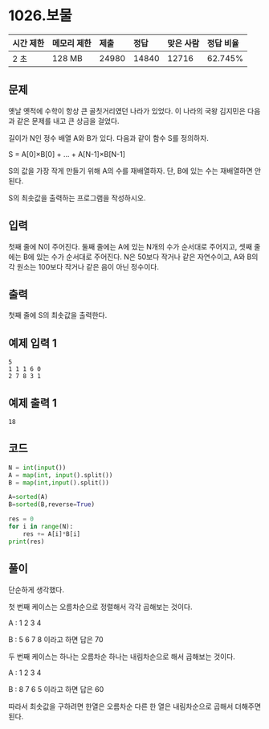 # 1026.보물

| 시간 제한 | 메모리 제한 | 제출  | 정답  | 맞은 사람 | 정답 비율 |
| :-------- | :---------- | :---- | :---- | :-------- | :-------- |
| 2 초      | 128 MB      | 24980 | 14840 | 12716     | 62.745%   |

## 문제

옛날 옛적에 수학이 항상 큰 골칫거리였던 나라가 있었다. 이 나라의 국왕 김지민은 다음과 같은 문제를 내고 큰 상금을 걸었다.

길이가 N인 정수 배열 A와 B가 있다. 다음과 같이 함수 S를 정의하자.

S = A[0]×B[0] + ... + A[N-1]×B[N-1]

S의 값을 가장 작게 만들기 위해 A의 수를 재배열하자. 단, B에 있는 수는 재배열하면 안 된다.

S의 최솟값을 출력하는 프로그램을 작성하시오.

## 입력

첫째 줄에 N이 주어진다. 둘째 줄에는 A에 있는 N개의 수가 순서대로 주어지고, 셋째 줄에는 B에 있는 수가 순서대로 주어진다. N은 50보다 작거나 같은 자연수이고, A와 B의 각 원소는 100보다 작거나 같은 음이 아닌 정수이다.

## 출력

첫째 줄에 S의 최솟값을 출력한다.

## 예제 입력 1 

```
5
1 1 1 6 0
2 7 8 3 1
```

## 예제 출력 1

```
18
```

## 코드

```python
N = int(input())
A = map(int, input().split())
B = map(int,input().split())

A=sorted(A)
B=sorted(B,reverse=True)

res = 0
for i in range(N):
    res += A[i]*B[i]
print(res)
```

## 풀이

단순하게 생각했다.

첫 번째 케이스는 오름차순으로 정렬해서 각각 곱해보는 것이다.

A : 1 2 3 4 

B : 5 6 7 8 이라고 하면  답은 70

두 번째 케이스는 하나는 오름차순 하나는 내림차순으로 해서 곱해보는 것이다.

A : 1 2 3 4 

B : 8 7 6 5 이라고 하면 답은 60

따라서 최솟값을 구하려면 한열은 오름차순 다른 한 열은 내림차순으로 곱해서 더해주면 된다.